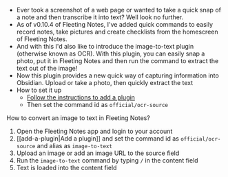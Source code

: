
- Ever took a screenshot of a web page or wanted to take a quick snap of a note and then transcribe it into text? Well look no further. 
- As of v0.10.4 of Fleeting Notes, I've added quick commands to easily record notes, take pictures and create checklists from the homescreen of Fleeting Notes.
- And with this I'd also like to introduce the image-to-text plugin (otherwise known as OCR). With this plugin, you can easily snap a photo, put it in Fleeting Notes and then run the command to extract the text out of the image! 
- Now this plugin provides a new quick way of capturing information into Obsidian. Upload or take a photo, then quickly extract the text
- How to set it up
	- [Follow the instructions to add a plugin](https://www.fleetingnotes.app/docs/plugins/add-a-plugin)
	- Then set the command id as `official/ocr-source`

How to convert an image to text in Fleeting Notes?
1. Open the Fleeting Notes app and login to your account
2. [[add-a-plugin|Add a plugin]] and set the command id as `official/ocr-source` and alias as `image-to-text`
3. Upload an image or add an image URL to the source field
4. Run the `image-to-text` command by typing `/` in the content field
5. Text is loaded into the content field